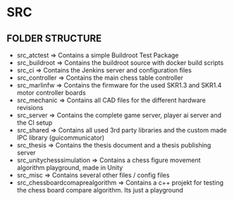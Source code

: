 # SRC



## FOLDER STRUCTURE

* src_atctest => Contains a simple Buildroot Test Package
* src_buildroot => Contains the buildroot source with docker build scripts
* src_ci => Contains the Jenkins server and configuration files
* src_controller => Contains the main chess table controller
* src_marlinfw => Contains the firmware for the used SKR1.3 and SKR1.4 motor controller boards
* src_mechanic => Contains all CAD files for the different hardware revisions
* src_server => Contains the complete game server, player ai server and the CI setup
* src_shared => Contains all used 3rd party libraries and the custom made IPC library (guicommunicator)
* src_thesis => Contains the thesis document and a thesis publishing server
* src_unitychesssimulation => Contains a chess figure movement algorithm playground, made in Unity
* src_misc => Contains several other files / config files
* src_chessboardcomaprealgorithm => Contains a c++ projekt for testing the chess board compare algorithm. Its just a playground
